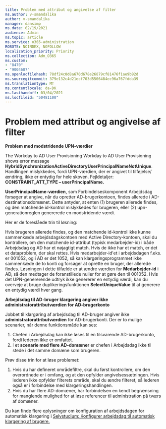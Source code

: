 ```yaml
---
title: Problem med attribut og angivelse af filter
ms.author: v-smandalika
author: v-smandalika
manager: dansimp
ms.date: 02/19/2021
audience: Admin
ms.topic: article
ms.service: o365-administration
ROBOTS: NOINDEX, NOFOLLOW
localization_priority: Priority
ms.collection: Adm_O365
ms.custom:
- "8470"
- "9004687"
ms.openlocfilehash: 78df24c0d8a670d678e26879cf81476f1ae9b92d
ms.sourcegitcommit: 379e132c4d21ecf703d5506484ec96a767fdda39
ms.translationtype: MT
ms.contentlocale: da-DK
ms.lasthandoff: 03/04/2021
ms.locfileid: "50481100"
---
```

# <a name="problem-with-attribute-and-scoping-filter"></a>Problem med attribut og angivelse af filter

**Problem med modstridende UPN-værdier**

The Workday to AD User Provisioning Workday to AD User Provisioning shows error message **HybridSynchronizationActiveDirectoryUserPrincipalNameNotUnique**. Handlingen mislykkedes, fordi UPN-værdien, der er angivet til tilføjelse/ændring, ikke er entydig for hele skoven. Fejldetaljer: **CONSTRAINT_ATT_TYPE – userPrincipalName.**

**UserPrincipalName-værdien,** som Forbindelseskomponent Arbejdsdag forsøger at angive, når du opretter AD-brugerkontoen, findes allerede i AD-destinationsdomænet. Dette antyder, at enten (1) brugeren allerede findes, og den matchende id-kontrol mislykkedes for brugeren, eller (2) upn-generationreglen genererede en modstridende værdi.

Her er de foreslåede trin til løsning:

Hvis brugeren allerede findes, og den matchende id-kontrol ikke kunne sammenkæde arbejdsdagskontoen med Active Directory-kontoen, skal du kontrollere, om den matchende id-attribut (typisk medarbejder-id) i både Arbejdsdag og AD har et nøjagtigt match. Hvis de ikke har et match, er det et dataproblem, der skal rettes. Hvis medarbejder-id'et i arbejdsdagen f.eks. er 001052, og i AD er det 1052, så kan klargøringsprogrammet ikke sammenkæde de to konti og forsøger at oprette en bruger, der allerede findes. Løsningen i dette tilfælde er at ændre værdien for **Medarbejder-id** i AD, så den medtager de foranstillede nuller for at gøre den til 001052.
Hvis det UPN-genererende udtryk ikke genererer en entydig værdi, kan du overveje at bruge duplikeringsfunktionen **SelectUniqueValue** til at generere en entydig værdi hver gang.

**Arbejdsdag til AD-bruger klargøring angiver ikke administratorattributværdien for AD-brugerkonto**

Jobbet til klargøring af arbejdsdag til AD-bruger angiver ikke **administratorattributværdien** for AD-brugerkonti. Der er to mulige scenarier, når denne funktionsmåde kan ses:

1. Chefen i Arbejdsdag kan ikke løses til en tilsvarende AD-brugerkonto, fordi lederen ikke er omfattet.
2. I et **scenarie med flere AD-domæner** er chefen i Arbejdsdag ikke til stede i det samme domæne som brugeren.

Prøv disse trin for at løse problemet:

1. Hvis du har defineret områdefiltre, skal du først kontrollere, om den overordnede er i omfang, og at den opfylder angivelsessætningen. Hvis lederen ikke opfylder filterets område, skal du ændre filteret, så lederen også er i forbindelse med klargøringshandlingen.
2. Hvis du har flere AD-domæner, har forbindelsen en kendt begrænsning for manglende mulighed for at løse referencer til administration på tværs af domæner.

Du kan finde flere oplysninger om konfiguration af arbejdsdagen for automatisk klargøring i [Selvstudium: Konfigurer arbejdsdag til automatisk klargøring af brugere.](https://docs.microsoft.com/azure/active-directory/saas-apps/workday-inbound-tutorial)













